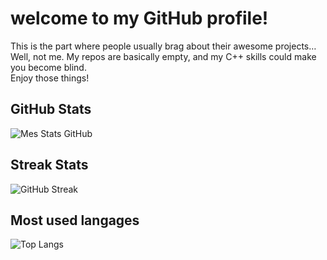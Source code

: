 # welcome to my GitHub profile!  

This is the part where people usually brag about their awesome projects…  
Well, not me. My repos are basically empty, and my C++ skills could make you become blind.  
Enjoy those things!

## GitHub Stats
![Mes Stats GitHub](https://github-readme-stats.vercel.app/api?username=vigoRz-c&show_icons=true&theme=jolly)

## Streak Stats
![GitHub Streak](https://streak-stats.demolab.com?user=vigoRz-c&theme=jolly)

## Most used langages
![Top Langs](https://github-readme-stats.vercel.app/api/top-langs/?username=vigoRz-c&layout=compact&theme=jolly)

